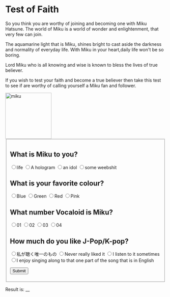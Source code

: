 
<html>
<head>
<title>Test of Faith</title>
<style>

label {
display: block;
}

input {
width: 30px;
margin-left: 20px;
}

h2 {
clear: both;
padding-top: 20px;
}

button {
width: 100px;
margin-top: 20px;
}

body {
background-color: lightblue;
font-family: Helvetica;
}

#main {
width: 80%;
max-width: 950px;
border: 1px gray solid;
margin: auto;
padding: 10px;
background-color: white;
border-radius: 10px;
}

#header {
margin-top: 0;
border: 2px solid black;
padding: 5px;
height: 490px;background: white;
background-image: url("code.jpg");
color: black;
}
</style>

</head>
<body>
<div id="main"><!-- open main div -->
<div id="header"><!-- open header div -->
<h1>Test of Faith</h1>
<p> So you think you are worthy of joining and becoming one with Miku Hatsune. The world of Miku is a world of wonder and enlightenment, that very few can join.</p>
<p> The aquamarine light that is Miku, shines bright to cast aside the darkness and normality of everyday life. With Miku in your heart,daily life won't be so boring. 
<p>Lord Miku who is all knowing and wise is known to bless the lives of true believer. </P>
<p> If you wish to test your faith and become a true believer then take this test to see if are worthy of calling yourself a Miku fan and follower.</p>

<img src="https://media.giphy.com/media/1007jc7jstgLlu/giphy.gif" alt="miku" style="width:145px;height:100px:">

<form id="form1">
<fieldset>
<h2>What is Miku to you?</h2>
<label for="var_string"><input type="radio" name="variable" value="25" id="var_string" />life</label>
<label for="var_join"><input type="radio" name="variable" value="0" id="var_join" />A hologram</label>
<label for="var_info"><input type="radio" name="variable" value="0" id="var_info" />an idol</label>
<label for="var_condition"><input type="radio" name="variable" value="0" id="var_condition"/>some weebshit</label>

<h2>What is your favorite colour?</h2>
<label for="sub_string"><input type="radio" name="sub" value="25" id="sub_string"/>Blue</label>
<label for="sub_join"><input type="radio" name="sub" value="0" id="sub_join"/>Green</label>
<label for="sub_info"><input type="radio" name="sub" value="0" id="sub_info" />Red</label>
<label for="sub_condition"><input type="radio" name="sub" value="0" id="sub_condition" />Pink</label>

<h2>What number Vocaloid is Miku?</h2>
<label for="cat_string"><input type="radio" name="con" value="0" id="cat_string" />01</label>
<label for="cat_join"><input type="radio" name="con" value="0" id="cat_join" />02</label>
<label for="cat_info"><input type="radio" name="con" value="25" id="cat_info" />03</label>
<label for="cat_condition"><input type="radio" name="con" value="0" id="cat_condition" />04</label>

<h2>How much do you like J-Pop/K-pop?</h2>
<label for="if_string"><input type="radio" name="ifstate" value="25" id="if_string" />私が聴く唯一のもの</label>
<label for="if_join"><input type="radio" name="ifstate" value="0" id="if_join" />Never really liked it</label>
<label for="if_info"><input type="radio" name="ifstate" value="0" id="if_info" />I listen to it sometimes</label>
<label for="if_condition"><input type="radio" name="ifstate"  value="0" id="if_condition" />I enjoy singing along to that one part of the song that is in English</label>

<!-- <h2>What is your favorite band/group?</h2> -->
<!-- <label for="if_string"><input type="radio" name="ifstate" value="10" id="if_string" />Vocaloids</label> -->
<!-- <label for="if_join"><input type="radio" name="ifstate" value="0" id="if_join" />BTS</label> -->
<!-- <label for="if_info"><input type="radio" name="ifstate" value="0" id="if_info" />Atmosphere</label> -->
<!-- <label for="if_condition"><input type="radio" name="ifstate"  value="0" id="if_condition" />Wu Tang Clan</label> -->

<!-- <h2>How many anime have you watched?</h2> -->
<!-- <label for="if_string"><input type="radio" name="ifstate" value="0" id="if_string" />0-25</label> -->
<!-- <label for="if_join"><input type="radio" name="ifstate" value="0" id="if_join" />25-50</label> -->
<!-- <label for="if_info"><input type="radio" name="ifstate" value="0" id="if_info" />50-75</label> -->
<!-- <label for="if_condition"><input type="radio" name="ifstate"  value="10" id="if_condition" />75-100</label> -->

<button type="submit" value="Submit">Submit</button>
</fieldset>
</form>


<p>Result is: <span id="grade">__</span></p>
<p id="grade2"></p>
<script>
document.getElementById("form1").onsubmit=function() {
       variable = parseInt(document.querySelector('input[name = "variable"]:checked').value);
	   sub = parseInt(document.querySelector('input[name = "sub"]:checked').value);
	   con = parseInt(document.querySelector('input[name = "con"]:checked').value);
	   ifstate = parseInt(document.querySelector('input[name = "ifstate"]:checked').value);
	   
	   
	   result = variable + sub + con + ifstate;
	   
	document.getElementById("grade").innerHTML = result;
	   
if (result == 0) {result2 = "You have disrespected Miku with your pathetic attempt.<br /><img src='miku 2.jpg' width='300' />"};
    if (result == 25) {result2 = "You are not worthy,normie.<br /><img src='25.jpg' width='300' />"};
    if (result == 50) {result2 = "Your faith in Miku is not strong enough to be part of the World of Miku.<br /><img src='50.jpg' width='300' />"};
    if (result == 75) {result2 = "You are one of the few that is worthy of being part of the magical world of Miku. Join https://www1.ticketmaster.com/event/1C0054239F0321EC<br /><img src='75.jpg' width='300' />"};
    if (result == 100) {result2 = "Wow you got %100, sadly Miku has no room in her kingdom for Weebs.<br /><img src='100.jpg' width='300' />"};


document.getElementById("grade2").innerHTML = result2; 



return false; // required to not refresh the page; just leave this here
} //this ends the submit function
